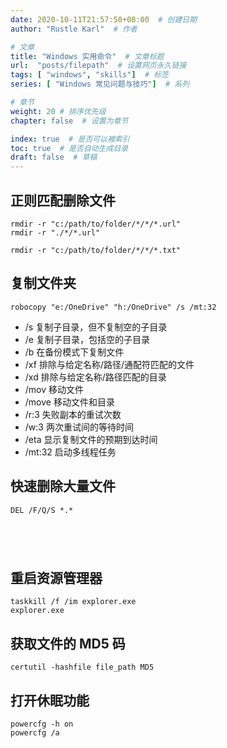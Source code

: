 ```yaml
---
date: 2020-10-11T21:57:50+08:00  # 创建日期
author: "Rustle Karl"  # 作者

# 文章
title: "Windows 实用命令"  # 文章标题
url:  "posts/filepath"  # 设置网页永久链接
tags: [ "windows", "skills"]  # 标签
series: [ "Windows 常见问题与技巧"]  # 系列

# 章节
weight: 20 # 排序优先级
chapter: false  # 设置为章节

index: true  # 是否可以被索引
toc: true  # 是否自动生成目录
draft: false  # 草稿
---
```


## 正则匹配删除文件

```shell
rmdir -r "c:/path/to/folder/*/*/*.url"
rmdir -r "./*/*.url"
```

```shell
rmdir -r "c:/path/to/folder/*/*/*.txt"
```

## 复制文件夹

```shell
robocopy "e:/OneDrive" "h:/OneDrive" /s /mt:32
```

- /s 复制子目录，但不复制空的子目录
- /e 复制子目录，包括空的子目录
- /b 在备份模式下复制文件
- /xf 排除与给定名称/路径/通配符匹配的文件
- /xd 排除与给定名称/路径匹配的目录
- /mov 移动文件
- /move 移动文件和目录
- /r:3 失败副本的重试次数
- /w:3 两次重试间的等待时间
- /eta 显示复制文件的预期到达时间
- /mt:32 启动多线程任务

## 快速删除大量文件

```shell
DEL /F/Q/S *.*
```

```shell

```

```shell

```

```shell

```

```shell

```

## 重启资源管理器

```shell
taskkill /f /im explorer.exe
explorer.exe
```

## 获取文件的 MD5 码

```shell
certutil -hashfile file_path MD5
```

## 打开休眠功能

```shell
powercfg -h on
powercfg /a
```
